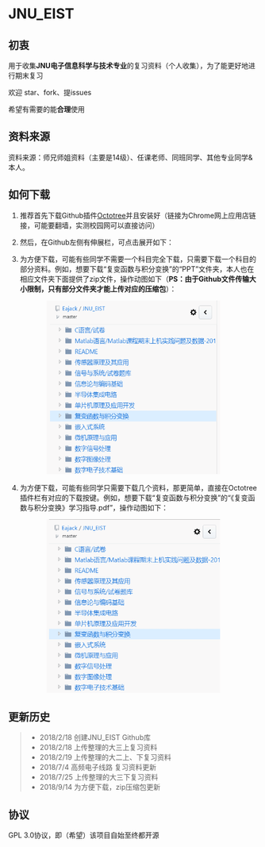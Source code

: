 # JNU_EIST

## 初衷
用于收集**JNU电子信息科学与技术专业**的复习资料（个人收集），为了能更好地进行期末复习

欢迎 star、fork、提issues

希望有需要的能**合理**使用

## 资料来源
资料来源：师兄师姐资料（主要是14级）、任课老师、同班同学、其他专业同学&本人。

## 如何下载
1. 推荐首先下载Github插件[Octotree](https://chrome.google.com/webstore/detail/octotree/bkhaagjahfmjljalopjnoealnfndnagc?utm_source=chrome-ntp-icon)并且安装好（链接为Chrome网上应用店链接，可能要翻墙，实测校园网可以直接访问）
2. 然后，在Github左侧有伸展栏，可点击展开如下：

3. 为方便下载，可能有些同学不需要一个科目完全下载，只需要下载一个科目的部分资料。例如，想要下载“复变函数与积分变换”的“PPT”文件夹，本人也在相应文件夹下面提供了zip文件，操作动图如下（**PS：由于Github文件传输大小限制，只有部分文件夹才能上传对应的压缩包**）：

<div align="center">
<img src="https://github.com/Eajack/JNU_EIST/blob/master/README/howToDownload-Step3.gif" height="350" width="350" >
 </div>

4. 为方便下载，可能有些同学只需要下载几个资料，那更简单，直接在Octotree插件栏有对应的下载按键。例如，想要下载“复变函数与积分变换”的“《复变函数与积分变换》学习指导.pdf”，操作动图如下：

<div align="center">
<img src="https://github.com/Eajack/JNU_EIST/blob/master/README/howToDownload-Step4.gif" height="350" width="350" >
 </div>

## 更新历史

>* 2018/2/18 创建JNU_EIST Github库
>* 2018/2/18 上传整理的大三上复习资料
>* 2018/2/19 上传整理的大二上、下复习资料
>* 2018/7/4 高频电子线路 复习资料更新
>* 2018/7/25 上传整理的大三下复习资料
>* 2018/9/14 为方便下载，zip压缩包更新

## 协议

GPL 3.0协议，即（希望）该项目自始至终都开源
